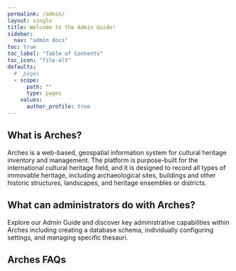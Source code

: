 ```yaml
---
permalink: /admin/
layout: single
title: Welcome to the Admin Guide!
sidebar:
  nav: "admin docs"
toc: true
toc_label: "Table of Contents"
toc_icon: "file-alt"
defaults:
  # _pages
  - scope:
      path: ""
      type: pages
    values:
      author_profile: true
---
```

## What is Arches?
Arches is a web-based, geospatial information system for cultural heritage inventory and management. The platform is purpose-built for the international cultural heritage field, and it is designed to record all types of immovable heritage, including archaeological sites, buildings and other historic structures, landscapes, and heritage ensembles or districts.

## What can administrators do with Arches?
Explore our Admin Guide and discover key administrative capabilities within Arches including creating a database schema, individually configuring settings, and managing specific thesauri.

## Arches FAQs
